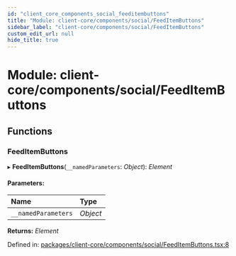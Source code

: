 ```yaml
---
id: "client_core_components_social_feeditembuttons"
title: "Module: client-core/components/social/FeedItemButtons"
sidebar_label: "client-core/components/social/FeedItemButtons"
custom_edit_url: null
hide_title: true
---
```


# Module: client-core/components/social/FeedItemButtons

## Functions

### FeedItemButtons

▸ **FeedItemButtons**(`__namedParameters`: *Object*): *Element*

#### Parameters:

Name | Type |
:------ | :------ |
`__namedParameters` | *Object* |

**Returns:** *Element*

Defined in: [packages/client-core/components/social/FeedItemButtons.tsx:8](https://github.com/xr3ngine/xr3ngine/blob/5a0f83ed8/packages/client-core/components/social/FeedItemButtons.tsx#L8)
